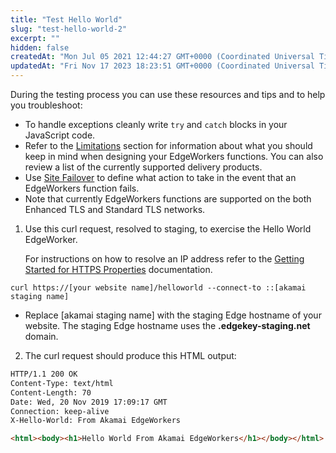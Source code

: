 ```yaml
---
title: "Test Hello World"
slug: "test-hello-world-2"
excerpt: ""
hidden: false
createdAt: "Mon Jul 05 2021 12:44:27 GMT+0000 (Coordinated Universal Time)"
updatedAt: "Fri Nov 17 2023 18:23:51 GMT+0000 (Coordinated Universal Time)"
---
```

During the testing process you can use these resources and tips and to help you troubleshoot:

- To handle exceptions cleanly write `try` and `catch` blocks in your JavaScript code. 
- Refer to the [Limitations](doc:limitations) section for information about what you should keep in mind when designing your EdgeWorkers functions. You can also review a list of the currently supported delivery products.
- Use [Site Failover](doc:site-failover)  to define what action to take in the event that an EdgeWorkers function fails.
- Note that currently EdgeWorkers functions are supported on the both Enhanced TLS and Standard TLS networks. 

1. Use this curl request, resolved to staging, to exercise the Hello World EdgeWorker.

   For instructions on how to resolve an IP address refer to the [Getting Started for HTTPS Properties](https://techdocs.akamai.com/property-mgr/docs/serve-content-over-https) documentation.

```curl
curl https://[your website name]/helloworld --connect-to ::[akamai staging name]
```

- Replace [akamai staging name] with the staging Edge hostname of your website. The staging Edge hostname uses the **.edgekey-staging.net** domain.

2. The curl request should produce this HTML output:

```html
HTTP/1.1 200 OK
Content-Type: text/html
Content-Length: 70
Date: Wed, 20 Nov 2019 17:09:17 GMT
Connection: keep-alive
X-Hello-World: From Akamai EdgeWorkers

<html><body><h1>Hello World From Akamai EdgeWorkers</h1></body></html>
```
